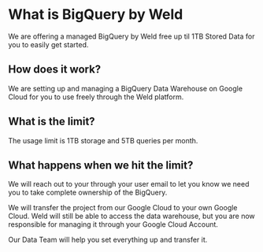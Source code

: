 # What is BigQuery by Weld

We are offering a managed BigQuery by Weld free up til 1TB Stored Data for you to easily get started.

## How does it work?

We are setting up and managing a BigQuery Data Warehouse on Google Cloud for you to use freely through the Weld platform.

## What is the limit?

The usage limit is 1TB storage and 5TB queries per month.

## What happens when we hit the limit?

We will reach out to your through your user email to let you know we need you to take complete ownership of the BigQuery. 

We will transfer the project from our Google Cloud to your own Google Cloud. Weld will still be able to access the data warehouse, but you are now responsible for managing it through your Google Cloud Account. 

Our Data Team will help you set everything up and transfer it.